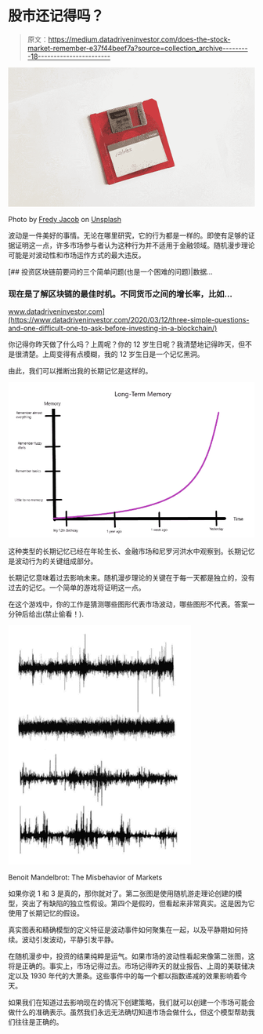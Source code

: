 # 股市还记得吗？

> 原文：<https://medium.datadriveninvestor.com/does-the-stock-market-remember-e37f44beef7a?source=collection_archive---------18----------------------->

![](img/65c5a78bec0a8db5a953d2784cd22401.png)

Photo by [Fredy Jacob](https://unsplash.com/@thefredyjacob?utm_source=unsplash&utm_medium=referral&utm_content=creditCopyText) on [Unsplash](https://unsplash.com/s/photos/memory?utm_source=unsplash&utm_medium=referral&utm_content=creditCopyText)

波动是一件美好的事情。无论在哪里研究，它的行为都是一样的。即使有足够的证据证明这一点，许多市场参与者认为这种行为并不适用于金融领域。随机漫步理论可能是对波动性和市场运作方式的最大违反。

[](https://www.datadriveninvestor.com/2020/03/12/three-simple-questions-and-one-difficult-one-to-ask-before-investing-in-a-blockchain/) [## 投资区块链前要问的三个简单问题(也是一个困难的问题)|数据…

### 现在是了解区块链的最佳时机。不同货币之间的增长率，比如…

www.datadriveninvestor.com](https://www.datadriveninvestor.com/2020/03/12/three-simple-questions-and-one-difficult-one-to-ask-before-investing-in-a-blockchain/) 

你记得你昨天做了什么吗？上周呢？你的 12 岁生日呢？我清楚地记得昨天，但不是很清楚。上周变得有点模糊，我的 12 岁生日是一个记忆黑洞。

由此，我们可以推断出我的长期记忆是这样的。

![](img/5405d29ed3ee87b5533b76e2d857d140.png)

这种类型的长期记忆已经在年轮生长、金融市场和尼罗河洪水中观察到。长期记忆是波动行为的关键组成部分。

长期记忆意味着过去影响未来。随机漫步理论的关键在于每一天都是独立的，没有过去的记忆。一个简单的游戏将证明这一点。

在这个游戏中，你的工作是猜测哪些图形代表市场波动，哪些图形不代表。答案一分钟后给出(禁止偷看！).

![](img/992757b53ce6091ae94ae3cd9eefbae2.png)

Benoit Mandelbrot: The Misbehavior of Markets

如果你说 1 和 3 是真的，那你就对了。第二张图是使用随机游走理论创建的模型，突出了有缺陷的独立性假设。第四个是假的，但看起来非常真实。这是因为它使用了长期记忆的假设。

真实图表和精确模型的定义特征是波动事件如何聚集在一起，以及平静期如何持续。波动引发波动，平静引发平静。

在随机漫步中，投资的结果纯粹是运气。如果市场的波动性看起来像第二张图，这将是正确的。事实上，市场记得过去。市场记得昨天的就业报告、上周的美联储决定以及 1930 年代的大萧条。这些事件中的每一个都以指数递减的效果影响着今天。

如果我们在知道过去影响现在的情况下创建策略，我们就可以创建一个市场可能会做什么的准确表示。虽然我们永远无法确切知道市场会做什么，但这个模型帮助我们往往是正确的。